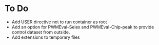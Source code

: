 # To Do
* Add USER directive not to run container as root
* Add an option for PWMEval-Selex and PWMEval-Chip-peak to provide control dataset from outside.
* Add extensions to temporary files
